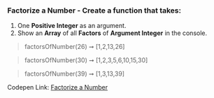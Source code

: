 ### Factorize a Number - Create a function that takes: 

1. One **Positive Integer** as an argument. 
1. Show an **Array** of all **Factors** of **Argument Integer** in the console.

> factorsOfNumber(26) ➞ [1,2,13,26]

> factorsOfNumber(30) ➞ [1,2,3,5,6,10,15,30]

> factorsOfNumber(39) ➞ [1,3,13,39]

Codepen Link: [Factorize a Number](https://codepen.io/naveencoder/pen/PrZvrx?editors=0012)